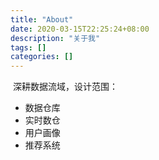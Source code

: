 ```yaml
---
title: "About"
date: 2020-03-15T22:25:24+08:00
description: "关于我"
tags: []
categories: []
---
```




​	深耕数据流域，设计范围：

* 数据仓库
* 实时数仓
* 用户画像
* 推荐系统

